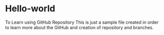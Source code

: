 # Hello-world
To Learn using GitHub Repository
This is just a sample file created in order to learn more about the GitHub and creation of repository and branches.
